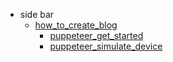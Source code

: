 * side bar
  * [how_to_create_blog](docs/how_to_create_blog.md)
    * [puppeteer_get_started](docs/puppeteer_get_started.md)
    * [puppeteer_simulate_device](docs/puppeteer_simulate_device.md)